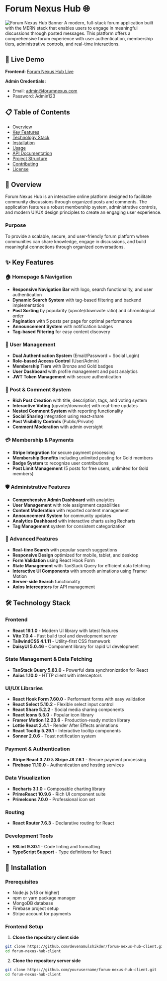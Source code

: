 # Forum Nexus Hub 🌐

![Forum Nexus Hub Banner](https://i.postimg.cc/VLXDrHHF/forum-nexus-banner.png) 
A modern, full-stack forum application built with the MERN stack that enables users to engage in meaningful discussions through posted messages. This platform offers a comprehensive forum experience with user authentication, membership tiers, administrative controls, and real-time interactions.

## 🚀 Live Demo

**Frontend:** [Forum Nexus Hub Live](https://forum-nexus-hub.netlify.app/)

**Admin Credentials:**

- Email: admin@forumnexus.com
- Password: Admin123

## 📋 Table of Contents

- [Overview](#overview)
- [Key Features](#key-features)
- [Technology Stack](#technology-stack)
- [Installation](#installation)
- [Usage](#usage)
- [API Documentation](#api-documentation)
- [Project Structure](#project-structure)
- [Contributing](#contributing)
- [License](#license)

## 🎯 Overview

Forum Nexus Hub is an interactive online platform designed to facilitate community discussions through organized posts and comments. The application features a robust membership system, administrative controls, and modern UI/UX design principles to create an engaging user experience.

### Purpose
To provide a scalable, secure, and user-friendly forum platform where communities can share knowledge, engage in discussions, and build meaningful connections through organized conversations.

## ✨ Key Features

### 🏠 Homepage & Navigation
- **Responsive Navigation Bar** with logo, search functionality, and user authentication
- **Dynamic Search System** with tag-based filtering and backend implementation
- **Post Sorting** by popularity (upvote/downvote ratio) and chronological order
- **Pagination** with 5 posts per page for optimal performance
- **Announcement System** with notification badges
- **Tag-based Filtering** for easy content discovery

### 👤 User Management
- **Dual Authentication System** (Email/Password + Social Login)
- **Role-based Access Control** (User/Admin)
- **Membership Tiers** with Bronze and Gold badges
- **User Dashboard** with profile management and post analytics
- **JWT Token Management** with secure authentication

### 📝 Post & Comment System
- **Rich Post Creation** with title, description, tags, and voting system
- **Interactive Voting** (upvote/downvote) with real-time updates
- **Nested Comment System** with reporting functionality
- **Social Sharing** integration using react-share
- **Post Visibility Controls** (Public/Private)
- **Comment Moderation** with admin oversight

### 💳 Membership & Payments
- **Stripe Integration** for secure payment processing
- **Membership Benefits** including unlimited posting for Gold members
- **Badge System** to recognize user contributions
- **Post Limit Management** (5 posts for free users, unlimited for Gold members)

### 🛡️ Administrative Features
- **Comprehensive Admin Dashboard** with analytics
- **User Management** with role assignment capabilities
- **Content Moderation** with reported content management
- **Announcement System** for community updates
- **Analytics Dashboard** with interactive charts using Recharts
- **Tag Management** system for consistent categorization

### 🔧 Advanced Features
- **Real-time Search** with popular search suggestions
- **Responsive Design** optimized for mobile, tablet, and desktop
- **Form Validation** using React Hook Form
- **State Management** with TanStack Query for efficient data fetching
- **Interactive UI Components** with smooth animations using Framer Motion
- **Server-side Search** functionality
- **Axios Interceptors** for API management

## 🛠️ Technology Stack

### Frontend
- **React 19.1.0** - Modern UI library with latest features
- **Vite 7.0.4** - Fast build tool and development server
- **TailwindCSS 4.1.11** - Utility-first CSS framework
- **DaisyUI 5.0.46** - Component library for rapid UI development

### State Management & Data Fetching
- **TanStack Query 5.83.0** - Powerful data synchronization for React
- **Axios 1.10.0** - HTTP client with interceptors

### UI/UX Libraries
- **React Hook Form 7.60.0** - Performant forms with easy validation
- **React Select 5.10.2** - Flexible select input control
- **React Share 5.2.2** - Social media sharing components
- **React Icons 5.5.0** - Popular icon library
- **Framer Motion 12.23.6** - Production-ready motion library
- **Lottie React 2.4.1** - Render After Effects animations
- **React Tooltip 5.29.1** - Interactive tooltip components
- **Sonner 2.0.6** - Toast notification system

### Payment & Authentication
- **Stripe React 3.7.0** & **Stripe JS 7.6.1** - Secure payment processing
- **Firebase 11.10.0** - Authentication and hosting services

### Data Visualization
- **Recharts 3.1.0** - Composable charting library
- **PrimeReact 10.9.6** - Rich UI component suite
- **PrimeIcons 7.0.0** - Professional icon set

### Routing
- **React Router 7.6.3** - Declarative routing for React

### Development Tools
- **ESLint 9.30.1** - Code linting and formatting
- **TypeScript Support** - Type definitions for React

## 🚀 Installation

### Prerequisites
- Node.js (v18 or higher)
- npm or yarn package manager
- MongoDB database
- Firebase project setup
- Stripe account for payments

### Frontend Setup

1. **Clone the repository client side**
```bash
git clone https://github.com/devenamulshikder/forum-nexus-hub-client.git
cd forum-nexus-hub-client
```
2. **Clone the repository server side**
```bash
git clone https://github.com/yourusername/forum-nexus-hub-client.git
cd forum-nexus-hub-client
```